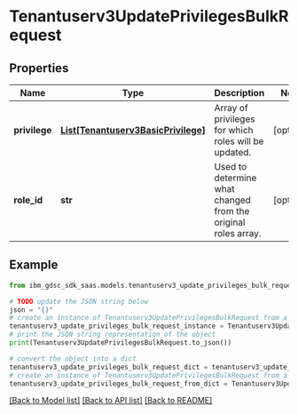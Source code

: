 # Tenantuserv3UpdatePrivilegesBulkRequest


## Properties

Name | Type | Description | Notes
------------ | ------------- | ------------- | -------------
**privilege** | [**List[Tenantuserv3BasicPrivilege]**](Tenantuserv3BasicPrivilege.md) | Array of privileges for which roles will be updated. | [optional] 
**role_id** | **str** | Used to determine what changed from the original roles array. | [optional] 

## Example

```python
from ibm_gdsc_sdk_saas.models.tenantuserv3_update_privileges_bulk_request import Tenantuserv3UpdatePrivilegesBulkRequest

# TODO update the JSON string below
json = "{}"
# create an instance of Tenantuserv3UpdatePrivilegesBulkRequest from a JSON string
tenantuserv3_update_privileges_bulk_request_instance = Tenantuserv3UpdatePrivilegesBulkRequest.from_json(json)
# print the JSON string representation of the object
print(Tenantuserv3UpdatePrivilegesBulkRequest.to_json())

# convert the object into a dict
tenantuserv3_update_privileges_bulk_request_dict = tenantuserv3_update_privileges_bulk_request_instance.to_dict()
# create an instance of Tenantuserv3UpdatePrivilegesBulkRequest from a dict
tenantuserv3_update_privileges_bulk_request_from_dict = Tenantuserv3UpdatePrivilegesBulkRequest.from_dict(tenantuserv3_update_privileges_bulk_request_dict)
```
[[Back to Model list]](../README.md#documentation-for-models) [[Back to API list]](../README.md#documentation-for-api-endpoints) [[Back to README]](../README.md)


